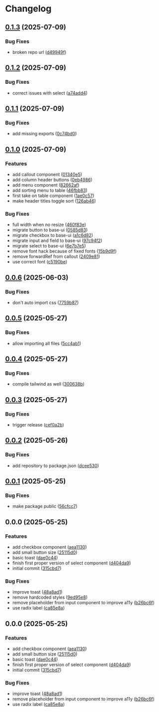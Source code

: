 # Changelog

## [0.1.3](https://github.com/Scouterna/j26-components/compare/ui-react-v0.1.2...ui-react-v0.1.3) (2025-07-09)


### Bug Fixes

* broken repo url ([d49949f](https://github.com/Scouterna/j26-components/commit/d49949faf646cc53e82711f9dd8ba80fb477c3ac))

## [0.1.2](https://github.com/Scouterna/j26-components/compare/ui-react-v0.1.1...ui-react-v0.1.2) (2025-07-09)


### Bug Fixes

* correct issues with select ([a74add4](https://github.com/Scouterna/j26-components/commit/a74add4c81797a3e39cddbe7690052841078c311))

## [0.1.1](https://github.com/Scouterna/j26-components/compare/ui-react-v0.1.0...ui-react-v0.1.1) (2025-07-09)


### Bug Fixes

* add missing exports ([0c74bd0](https://github.com/Scouterna/j26-components/commit/0c74bd0f7a1e69f8c37d083ee13af9df3179b1af))

## [0.1.0](https://github.com/Scouterna/j26-components/compare/ui-react-v0.0.6...ui-react-v0.1.0) (2025-07-09)


### Features

* add callout component ([01340e5](https://github.com/Scouterna/j26-components/commit/01340e5158e6afc5c828b24d22c2cc5c15b8e649))
* add column header buttons ([0eb4986](https://github.com/Scouterna/j26-components/commit/0eb4986cbfbdde2c9a0c3692daec39eeebdd488c))
* add menu component ([82662af](https://github.com/Scouterna/j26-components/commit/82662af3d0fc6ad38d80df0087e3138161fb2965))
* add sorting menu to table ([46fbb83](https://github.com/Scouterna/j26-components/commit/46fbb83f646e51a58fa7f07258e5e3ad3d2fdef3))
* first take on table component ([1ae0c57](https://github.com/Scouterna/j26-components/commit/1ae0c57128d8da2ee7b8030afbcbdebe80306299))
* make header titles toggle sort ([126ab46](https://github.com/Scouterna/j26-components/commit/126ab463ce7508f4f0384da2fed7449f7fc079ea))


### Bug Fixes

* full width when no resize ([460f83e](https://github.com/Scouterna/j26-components/commit/460f83e35b729e97381b41b65170b3a5721c2d01))
* migrate button to base-ui ([0585d83](https://github.com/Scouterna/j26-components/commit/0585d83aa1328185a19d2294128af25167e52da0))
* migrate checkbox to base-ui ([a1c6d82](https://github.com/Scouterna/j26-components/commit/a1c6d82655188bb86a58873f49a5f44ab72c7eaf))
* migrate input and field to base-ui ([97c94f2](https://github.com/Scouterna/j26-components/commit/97c94f216b39909a24e6c49bcbb1f5c80e2a2af4))
* migrate select to base-ui ([6e7b7e5](https://github.com/Scouterna/j26-components/commit/6e7b7e5a9616a38515e0a64faf2406225e42a111))
* remove font hack because of fixed fonts ([15b9d9f](https://github.com/Scouterna/j26-components/commit/15b9d9f39ae9b5d2725dac718b7def93e18ec7ad))
* remove forwardRef from callout ([2409e81](https://github.com/Scouterna/j26-components/commit/2409e8105376802c9fb73e196fab240dc7000223))
* use correct font ([c5190be](https://github.com/Scouterna/j26-components/commit/c5190becb4ac83a3221bb023af12938d9f03867b))

## [0.0.6](https://github.com/Scouterna/ui/compare/ui-react-v0.0.5...ui-react-v0.0.6) (2025-06-03)


### Bug Fixes

* don't auto import css ([7759b87](https://github.com/Scouterna/ui/commit/7759b871c089f1bb94e6979df5ffc546b49bb175))

## [0.0.5](https://github.com/Scouterna/ui/compare/ui-react-v0.0.4...ui-react-v0.0.5) (2025-05-27)


### Bug Fixes

* allow importing all files ([5cc4ab1](https://github.com/Scouterna/ui/commit/5cc4ab10f8db1af449ec0c47d1abc487abe83e84))

## [0.0.4](https://github.com/Scouterna/ui/compare/ui-react-v0.0.3...ui-react-v0.0.4) (2025-05-27)


### Bug Fixes

* compile tailwind as well ([300638b](https://github.com/Scouterna/ui/commit/300638b4548e81dd59ce7bdcfb7b134cf0b46d04))

## [0.0.3](https://github.com/Scouterna/ui/compare/ui-react-v0.0.2...ui-react-v0.0.3) (2025-05-27)


### Bug Fixes

* trigger release ([cef0a2b](https://github.com/Scouterna/ui/commit/cef0a2b9e3d3df8f863d8049a60f4cb2cc0f8ad4))

## [0.0.2](https://github.com/Scouterna/ui/compare/ui-react-v0.0.1...ui-react-v0.0.2) (2025-05-26)


### Bug Fixes

* add repository to package.json ([dcee530](https://github.com/Scouterna/ui/commit/dcee5300ca958ac155bef169c946dd95b9b92dd7))

## [0.0.1](https://github.com/Scouterna/ui/compare/ui-react-v0.0.0...ui-react-v0.0.1) (2025-05-25)


### Bug Fixes

* make package public ([56cfcc7](https://github.com/Scouterna/ui/commit/56cfcc7b7f0fdddc654251511cfea6fe480a7297))

## 0.0.0 (2025-05-25)


### Features

* add checkbox component ([aea1130](https://github.com/Scouterna/ui/commit/aea11306697c53ba090b7691cb9aba4b88395a42))
* add small button size ([25115d0](https://github.com/Scouterna/ui/commit/25115d00e4c53d5322a4a8b568e9c0ee7720d871))
* basic toast ([dae0c44](https://github.com/Scouterna/ui/commit/dae0c44c8798b3d03c9a61f5d830a54e3caaffb9))
* finish first proper version of select component ([d404da9](https://github.com/Scouterna/ui/commit/d404da96c50a1660d6781e4227c3f843850629a4))
* initial commit ([315cbd7](https://github.com/Scouterna/ui/commit/315cbd79442c2977c0810cff81267fae5ea22179))


### Bug Fixes

* improve toast ([48a8ad1](https://github.com/Scouterna/ui/commit/48a8ad1418592fe4dff29fbaf952edb46c3d6225))
* remove hardcoded styles ([9ed95e8](https://github.com/Scouterna/ui/commit/9ed95e87f018913f4dc5efbd02aab0a9c891ea8d))
* remove placeholder from input component to improve a11y ([b26bc6f](https://github.com/Scouterna/ui/commit/b26bc6fb410ccaab980b5d3400f86b8a4798d5c2))
* use radix label ([ca85e8a](https://github.com/Scouterna/ui/commit/ca85e8ac7b919c1193a3431da27621658cad2b01))

## 0.0.0 (2025-05-25)


### Features

* add checkbox component ([aea1130](https://github.com/Scouterna/ui/commit/aea11306697c53ba090b7691cb9aba4b88395a42))
* add small button size ([25115d0](https://github.com/Scouterna/ui/commit/25115d00e4c53d5322a4a8b568e9c0ee7720d871))
* basic toast ([dae0c44](https://github.com/Scouterna/ui/commit/dae0c44c8798b3d03c9a61f5d830a54e3caaffb9))
* finish first proper version of select component ([d404da9](https://github.com/Scouterna/ui/commit/d404da96c50a1660d6781e4227c3f843850629a4))
* initial commit ([315cbd7](https://github.com/Scouterna/ui/commit/315cbd79442c2977c0810cff81267fae5ea22179))


### Bug Fixes

* improve toast ([48a8ad1](https://github.com/Scouterna/ui/commit/48a8ad1418592fe4dff29fbaf952edb46c3d6225))
* remove placeholder from input component to improve a11y ([b26bc6f](https://github.com/Scouterna/ui/commit/b26bc6fb410ccaab980b5d3400f86b8a4798d5c2))
* use radix label ([ca85e8a](https://github.com/Scouterna/ui/commit/ca85e8ac7b919c1193a3431da27621658cad2b01))

